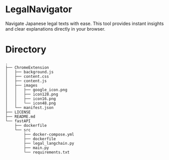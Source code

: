 # LegalNavigator
Navigate Japanese legal texts with ease. This tool provides instant insights and clear explanations directly in your browser.

# Directory

```
.
├── ChromeExtension
│   ├── background.js
│   ├── content.css
│   ├── content.js
│   ├── images
│   │   ├── google_icon.png
│   │   ├── icon128.png
│   │   ├── icon16.png
│   │   └── icon48.png
│   └── manifest.json
├── LICENSE
├── README.md
└── fastAPI
    ├── dockerfile
    └── src
        ├── docker-compose.yml
        ├── dockerfile
        ├── legal_langchain.py
        ├── main.py
        └── requirements.txt
```
